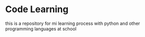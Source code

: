 # Code Learning

this is a repository for mi learning process with python and other programming languages at school
